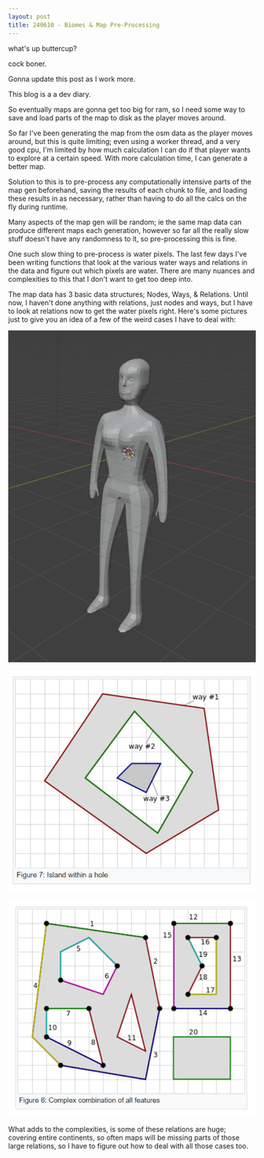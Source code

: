 ```yaml
---
layout: post
title: 240610 - Biomes & Map Pre-Processing
---
```


what's up buttercup?

cock boner.

Gonna update this post as I work more.

This blog is a a dev diary. 

So eventually maps are gonna get too big for ram, so I need some way to save and load parts of the map to disk as the player moves around.

So far I've been generating the map from the osm data as the player moves around, but this is quite limiting; even using a worker thread, and a very good cpu, I'm limited by how much calculation I can do if that player wants to explore at a certain speed. With more calculation time, I can generate a better map.

Solution to this is to pre-process any computationally intensive parts of the map gen beforehand, saving the results of each chunk to file, and loading these results in as necessary, rather than having to do all the calcs on the fly during runtime. 

Many aspects of the map gen will be random; ie the same map data can produce different maps each generation, however so far all the really slow stuff doesn't have any randomness to it, so pre-processing this is fine.

One such slow thing to pre-process is water pixels. The last few days I've been writing functions that look at the various water ways and relations in the data and figure out which pixels are water. There are many nuances and complexities to this that I don't want to get too deep into.

The map data has 3 basic data structures; Nodes, Ways, & Relations. Until now, I haven't done anything with relations, just nodes and ways, but I have to look at relations now to get the water pixels right. Here's some pictures just to give you an idea of a few of the weird cases I have to deal with:

![240531_6](/images/240531/420520057_1576655639573011_3541598270190265001_n.png)

![240610_2](/images/240610/Capture2.PNG)

![240610_3](/images/240610/Capture3.PNG)

What adds to the complexities, is some of these relations are huge; covering entire continents, so often maps will be missing parts of those large relations, so I have to figure out how to deal with all those cases too.